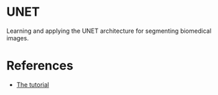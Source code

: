 # UNET
Learning and applying the UNET architecture for segmenting biomedical images.



# References
* [The tutorial](https://www.youtube.com/watch?v=68HR_eyzk00)

